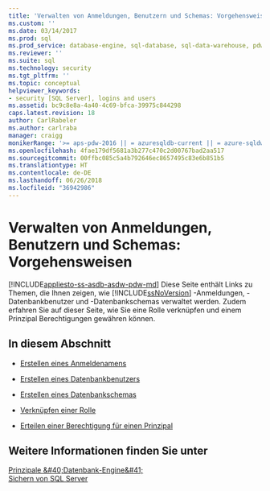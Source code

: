 ```yaml
---
title: 'Verwalten von Anmeldungen, Benutzern und Schemas: Vorgehensweisen | Microsoft-Dokumentation'
ms.custom: ''
ms.date: 03/14/2017
ms.prod: sql
ms.prod_service: database-engine, sql-database, sql-data-warehouse, pdw
ms.reviewer: ''
ms.suite: sql
ms.technology: security
ms.tgt_pltfrm: ''
ms.topic: conceptual
helpviewer_keywords:
- security [SQL Server], logins and users
ms.assetid: bc9c8e8a-4a40-4c69-bfca-39975c844298
caps.latest.revision: 18
author: CarlRabeler
ms.author: carlraba
manager: craigg
monikerRange: '>= aps-pdw-2016 || = azuresqldb-current || = azure-sqldw-latest || >= sql-server-2016 || = sqlallproducts-allversions'
ms.openlocfilehash: 4fae179df5681a3b277c470c2d00767bad2aa517
ms.sourcegitcommit: 00ffbc085c5a4b792646ec8657495c83e6b851b5
ms.translationtype: HT
ms.contentlocale: de-DE
ms.lasthandoff: 06/26/2018
ms.locfileid: "36942986"
---
```

# <a name="managing-logins-users-and-schemas-how-to-topics"></a>Verwalten von Anmeldungen, Benutzern und Schemas: Vorgehensweisen
[!INCLUDE[appliesto-ss-asdb-asdw-pdw-md](../../../includes/appliesto-ss-asdb-asdw-pdw-md.md)]
  Diese Seite enthält Links zu Themen, die Ihnen zeigen, wie [!INCLUDE[ssNoVersion](../../../includes/ssnoversion-md.md)] -Anmeldungen, -Datenbankbenutzer und -Datenbankschemas verwaltet werden. Zudem erfahren Sie auf dieser Seite, wie Sie eine Rolle verknüpfen und einem Prinzipal Berechtigungen gewähren können.  
  
## <a name="in-this-section"></a>In diesem Abschnitt  
  
-   [Erstellen eines Anmeldenamens](../../../relational-databases/security/authentication-access/create-a-login.md)  
  
-   [Erstellen eines Datenbankbenutzers](../../../relational-databases/security/authentication-access/create-a-database-user.md)  
  
-   [Erstellen eines Datenbankschemas](../../../relational-databases/security/authentication-access/create-a-database-schema.md)  
  
-   [Verknüpfen einer Rolle](../../../relational-databases/security/authentication-access/join-a-role.md)  
  
-   [Erteilen einer Berechtigung für einen Prinzipal](../../../relational-databases/security/authentication-access/grant-a-permission-to-a-principal.md)  
  
## <a name="see-also"></a>Weitere Informationen finden Sie unter  
 
  [Prinzipale &amp;#40;Datenbank-Engine&amp;#41;](../../../relational-databases/security/authentication-access/principals-database-engine.md)   
 [Sichern von SQL Server](../../../relational-databases/security/securing-sql-server.md)  
  
  
